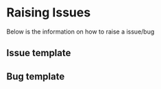 # Raising Issues
Below is the information on how to raise a issue/bug

## Issue template

## Bug template